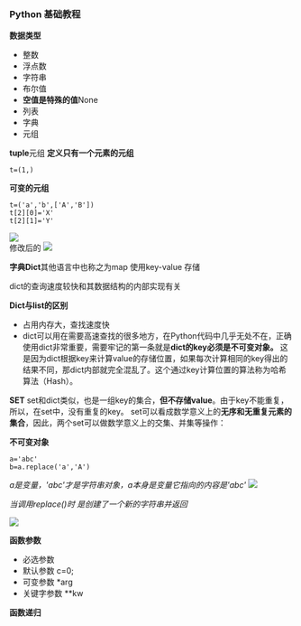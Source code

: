 ### Python 基础教程

**数据类型**
- 整数
- 浮点数
- 字符串
- 布尔值
- **空值是特殊的值**None
- 列表
- 字典
- 元组

**tuple**元组
**定义只有一个元素的元组**
>
    t=(1,)

**可变的元组**
>
    t=('a','b',['A','B'])
    t[2][0]='X'
    t[2][1]='Y'
![](https://www.liaoxuefeng.com/files/attachments/923973516787680/0)  
修改后的
![](https://www.liaoxuefeng.com/files/attachments/923973647515872/0)

**字典Dict**其他语言中也称之为map 使用key-value 存储

dict的查询速度较快和其数据结构的内部实现有关

**Dict与list的区别**
- 占用内存大，查找速度快
- dict可以用在需要高速查找的很多地方，在Python代码中几乎无处不在，正确使用dict非常重要，需要牢记的第一条就是**dict的key必须是不可变对象。**
这是因为dict根据key来计算value的存储位置，如果每次计算相同的key得出的结果不同，那dict内部就完全混乱了。这个通过key计算位置的算法称为哈希算法（Hash）。

**SET**
set和dict类似，也是一组key的集合，**但不存储value**。由于key不能重复，所以，在set中，没有重复的key。
set可以看成数学意义上的**无序和无重复元素的集合**，因此，两个set可以做数学意义上的交集、并集等操作：

**不可变对象**
>
    a='abc'
    b=a.replace('a','A')
*a是变量，'abc'才是字符串对象，a本身是变量它指向的内容是'abc'*
![](https://www.liaoxuefeng.com/files/attachments/928819614490848/0)

*当调用replace()时 是创建了一个新的字符串并返回*

![](https://www.liaoxuefeng.com/files/attachments/928819856801376/0)

**函数参数**
- 必选参数
- 默认参数 c=0;
- 可变参数 *arg
- 关键字参数 **kw

**函数递归**
